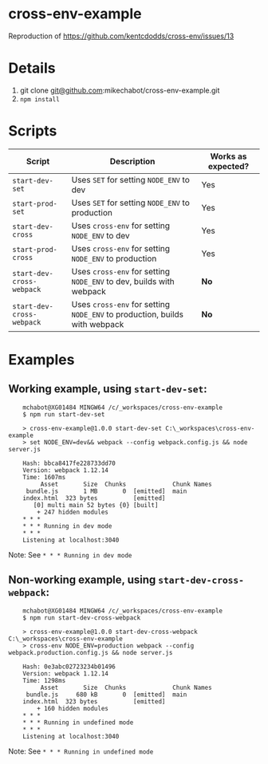# cross-env-example
Reproduction of https://github.com/kentcdodds/cross-env/issues/13

# Details
1. git clone git@github.com:mikechabot/cross-env-example.git
2. `npm install`

# Scripts

| Script  | Description | Works as expected? |
| ------------- | ------------- | ------------- |
| `start-dev-set`  | Uses `SET` for setting `NODE_ENV` to dev  | Yes |
| `start-prod-set` | Uses `SET` for setting `NODE_ENV` to production  | Yes |
| `start-dev-cross` | Uses `cross-env` for setting `NODE_ENV` to dev  | Yes |
| `start-prod-cross` | Uses `cross-env` for setting `NODE_ENV` to production  | Yes |
| `start-dev-cross-webpack` | Uses `cross-env` for setting `NODE_ENV` to dev, builds with webpack  | **No** |
| `start-dev-cross-webpack` | Uses `cross-env` for setting `NODE_ENV` to production, builds with webpack  | **No** |

# Examples

## Working example, using `start-dev-set`:

        mchabot@XG01484 MINGW64 /c/_workspaces/cross-env-example
        $ npm run start-dev-set
        
        > cross-env-example@1.0.0 start-dev-set C:\_workspaces\cross-env-example
        > set NODE_ENV=dev&& webpack --config webpack.config.js && node server.js
        
        Hash: bbca8417fe228733dd70
        Version: webpack 1.12.14
        Time: 1607ms
             Asset       Size  Chunks             Chunk Names
         bundle.js       1 MB       0  [emitted]  main
        index.html  323 bytes          [emitted]
           [0] multi main 52 bytes {0} [built]
            + 247 hidden modules
        * * *
        * * * Running in dev mode
        * * *
        Listening at localhost:3040

Note: See `* * * Running in dev mode`

## Non-working example, using `start-dev-cross-webpack`:

        mchabot@XG01484 MINGW64 /c/_workspaces/cross-env-example
        $ npm run start-dev-cross-webpack
        
        > cross-env-example@1.0.0 start-dev-cross-webpack C:\_workspaces\cross-env-example
        > cross-env NODE_ENV=production webpack --config webpack.production.config.js && node server.js
        
        Hash: 0e3abc02723234b01496
        Version: webpack 1.12.14
        Time: 1298ms
             Asset       Size  Chunks             Chunk Names
         bundle.js     680 kB       0  [emitted]  main
        index.html  323 bytes          [emitted]
            + 160 hidden modules
        * * *
        * * * Running in undefined mode
        * * *
        Listening at localhost:3040

Note: See `* * * Running in undefined mode`
